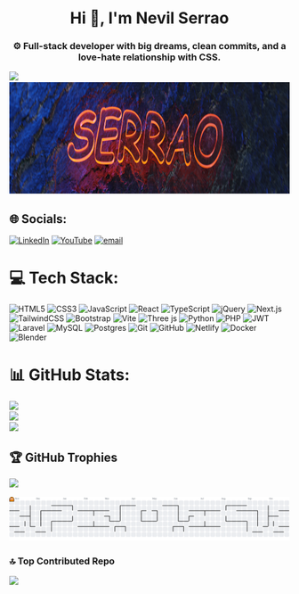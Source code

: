 <h1 align="center">Hi 👋, I'm Nevil Serrao</h1>

<h3 align="center">⚙️ Full-stack developer with big dreams, clean commits, and a love-hate relationship with CSS.</h3>


<div align="left">
  <img src="https://visitor-badge.laobi.icu/badge?page_id=Serrao06.Serrao06&&left_color=coral"  />
</div>

<div align="center">
  <img height="200" src="https://github.com/Serrao06/Serrao06/blob/c996d644eaf22497276f09343bd696991fd00423/SerraochannelBanner.png"  />
</div>

## 🌐 Socials:
[![LinkedIn](https://img.shields.io/badge/LinkedIn-%230077B5.svg?logo=linkedin&logoColor=white)](https://linkedin.com/in/nevilserrao) [![YouTube](https://img.shields.io/badge/YouTube-%23FF0000.svg?logo=YouTube&logoColor=white)](https://youtube.com/@serrao1394) [![email](https://img.shields.io/badge/Email-D14836?logo=gmail&logoColor=white)](mailto:serraonevil@gmail.com)

###

###

# 💻 Tech Stack:
![HTML5](https://img.shields.io/badge/html5-%23E34F26.svg?style=for-the-badge&logo=html5&logoColor=white) ![CSS3](https://img.shields.io/badge/css3-%231572B6.svg?style=for-the-badge&logo=css3&logoColor=white) ![JavaScript](https://img.shields.io/badge/javascript-%23323330.svg?style=for-the-badge&logo=javascript&logoColor=%23F7DF1E) ![React](https://img.shields.io/badge/react-%2320232a.svg?style=for-the-badge&logo=react&logoColor=%2361DAFB) ![TypeScript](https://img.shields.io/badge/typescript-%2320232a.svg?style=for-the-badge&logo=typescript&logoColor=%2361DAFB) ![jQuery](https://img.shields.io/badge/jquery-%230769AD.svg?style=for-the-badge&logo=jquery&logoColor=white) ![Next.js](https://img.shields.io/badge/next.js-black.svg?style=for-the-badge&logo=next.js&logoColor=white) ![TailwindCSS](https://img.shields.io/badge/tailwindcss-%2338B2AC.svg?style=for-the-badge&logo=tailwind-css&logoColor=white) ![Bootstrap](https://img.shields.io/badge/bootstrap-%238511FA.svg?style=for-the-badge&logo=bootstrap&logoColor=white) ![Vite](https://img.shields.io/badge/vite-%23646CFF.svg?style=for-the-badge&logo=vite&logoColor=white) ![Three js](https://img.shields.io/badge/threejs-black?style=for-the-badge&logo=three.js&logoColor=white) ![Python](https://img.shields.io/badge/python-3670A0?style=for-the-badge&logo=python&logoColor=ffdd54) ![PHP](https://img.shields.io/badge/php-%23777BB4.svg?style=for-the-badge&logo=php&logoColor=white) ![JWT](https://img.shields.io/badge/JWT-black?style=for-the-badge&logo=JSON%20web%20tokens) ![Laravel](https://img.shields.io/badge/laravel-%23FF2D20.svg?style=for-the-badge&logo=laravel&logoColor=white) ![MySQL](https://img.shields.io/badge/mysql-4479A1.svg?style=for-the-badge&logo=mysql&logoColor=white) ![Postgres](https://img.shields.io/badge/postgres-4479A1.svg?style=for-the-badge&logo=postgresql&logoColor=white) ![Git](https://img.shields.io/badge/git-%23F05033.svg?style=for-the-badge&logo=git&logoColor=white) ![GitHub](https://img.shields.io/badge/github-%23121011.svg?style=for-the-badge&logo=github&logoColor=white) ![Netlify](https://img.shields.io/badge/netlify-%23000000.svg?style=for-the-badge&logo=netlify&logoColor=#00C7B7) ![Docker](https://img.shields.io/badge/docker-%230db7ed.svg?style=for-the-badge&logo=docker&logoColor=white) ![Blender](https://img.shields.io/badge/blender-%23F5792A.svg?style=for-the-badge&logo=blender&logoColor=white)

# 📊 GitHub Stats:
![](https://nirzak-streak-stats.vercel.app/?user=Serrao06&theme=dark&hide_border=false)<br/>
![](https://github-readme-stats.vercel.app/api?username=Serrao06&theme=dark&hide_border=false&include_all_commits=true&count_private=true)<br/>
![](https://github-readme-stats.vercel.app/api/top-langs/?username=Serrao06&theme=dark&hide_border=false&include_all_commits=true&count_private=true&layout=compact)


## 🏆 GitHub Trophies
![](https://github-profile-trophy.vercel.app/?username=Serrao06&theme=radical&no-frame=false&no-bg=false&margin-w=4)

<picture>
  <source media="(prefers-color-scheme: dark)" srcset="https://raw.githubusercontent.com/Serrao06/Serrao06/output/pacman-contribution-graph-dark.svg">
  <source media="(prefers-color-scheme: light)" srcset="https://raw.githubusercontent.com/Serrao06/Serrao06/output/pacman-contribution-graph.svg">
  <img alt="pacman contribution graph" src="https://raw.githubusercontent.com/Serrao06/Serrao06/output/pacman-contribution-graph.svg">
</picture>

###

### 🔝 Top Contributed Repo
![](https://github-contributor-stats.vercel.app/api?username=Serrao06&limit=5&theme=dark&combine_all_yearly_contributions=true)

<!-- Proudly created with GPRM ( https://gprm.itsvg.in ) -->
